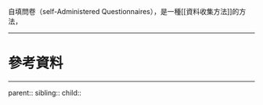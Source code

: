 自填問卷（self-Administered Questionnaires），是一種[[資料收集方法]]的方法，

- - -
# 參考資料

- - -
parent::
sibling::
child::